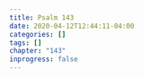 ```yaml
---
title: Psalm 143
date: 2020-04-12T12:44:11-04:00
categories: []
tags: []
chapter: "143"
inprogress: false
---
```


